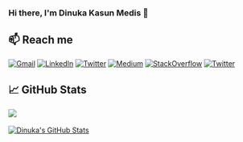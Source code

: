 ### Hi there, I'm Dinuka Kasun Medis 👋


## 📫 Reach me
[![Gmail](https://img.shields.io/badge/‎-Gmail-informational?style=flat&logo=Gmail&logoColor=white&color=2bbc8a)](mailto:dinuka.kasunds@gmail.com)
[![LinkedIn](https://img.shields.io/badge/‎-Linkedin-%230077B5.svg?style=flat&logo=LinkedIn&logoColor=white&color=2bbc8a)](https://www.linkedin.com/in/dinuka-kasun-medis)
[![Twitter](https://img.shields.io/badge/‎-Twitter-informational?style=flat&logo=Twitter&logoColor=white&color=2bbc8a)](https://twitter.com/dinuka_kasun)
[![Medium](https://img.shields.io/badge/‎-Medium-informational?style=flat&logo=Medium&logoColor=white&color=2bbc8a)](https://medium.com/@dinukakasunmedis)
[![StackOverflow](https://img.shields.io/badge/‎-Stackoverflow-informational?style=flat&logo=Stackoverflow&logoColor=white&color=2bbc8a)](https://stackoverflow.com/users/5794787/dinuka-kasun-medis)
[![Twitter](https://img.shields.io/badge/‎-Instagram-informational?style=flat&logo=instagram&logoColor=white&color=2bbc8a)](https://www.instagram.com/dinukakasunmedis)

<!--## 💻 Familiar Technology Stacks
![](https://img.shields.io/badge/‎-JAVA-informational?style=flat&logo=java&logoColor=white&color=2bbc8a)
![](https://img.shields.io/badge/‎-Python-informational?style=flat&logo=python&logoColor=white&color=2bbc8a)
![](https://img.shields.io/badge/‎-JavaScript-informational?style=flat&logo=javascript&logoColor=white&color=2bbc8a)
![](https://img.shields.io/badge/‎-Angular-informational?style=flat&logo=angular&logoColor=white&color=2bbc8a)
![](https://img.shields.io/badge/‎-Node-informational?style=flat&logo=node.js&logoColor=white&color=2bbc8a)
![](https://img.shields.io/badge/‎-Spring-informational?style=flat&logo=spring&logoColor=white&color=2bbc8a)
![](https://img.shields.io/badge/‎-Hibernate-informational?style=flat&logo=hibernate&logoColor=white&color=2bbc8a)
![](https://img.shields.io/badge/‎-MySQL-informational?style=flat&logo=mysql&logoColor=white&color=2bbc8a)
![](https://img.shields.io/badge/‎-Git-informational?style=flat&logo=git&logoColor=white&color=2bbc8a)

## 🔧 Familiar IDEs
![](https://img.shields.io/badge/‎-IntelliJ_IDEA-informational?style=flat&logo=intellij-idea&logoColor=white&color=2bbc8a)
![](https://img.shields.io/badge/‎-VSCode-informational?style=flat&logo=Visual-studio-code&logoColor=white&color=2bbc8a)
![](https://img.shields.io/badge/‎-PyCharm_IDEA-informational?style=flat&logo=pycharm&logoColor=white&color=2bbc8a)-->

## &#x1f4c8; GitHub Stats

<a href="https://github.com/dinuka-kasun-medis/dinuka-kasun-medis">
  <img align="center" src="https://github-readme-stats.vercel.app/api/top-langs/?username=dinuka-kasun-medis&hide=css,html,tex&title_color=ffffff&text_color=c9cacc&icon_color=2bbc8a&bg_color=1d1f21&langs_count=4" />
</a>
<br/>
<br/>
<a href="https://github.com/dinuka-kasun-medis/dinuka-kasun-medis">
  <img align="center" src="https://github-readme-stats.vercel.app/api?username=dinuka-kasun-medis&show_icons=true&line_height=27&count_private=true&title_color=ffffff&text_color=c9cacc&icon_color=2bbc8a&bg_color=1d1f21" alt="Dinuka's GitHub Stats" />
</a>
 
<!--
**dinuka-kasun-medis/dinuka-kasun-medis** is a ✨ _special_ ✨ repository because its `README.md` (this file) appears on your GitHub profile.

Here are some ideas to get you started:

- 🔭 I’m currently working on ...
- 🌱 I’m currently learning ...
- 👯 I’m looking to collaborate on ...
- 🤔 I’m looking for help with ...
- 💬 Ask me about ...
- 📫 How to reach me: ...
- 😄 Pronouns: ...
- ⚡ Fun fact: ...
-->
